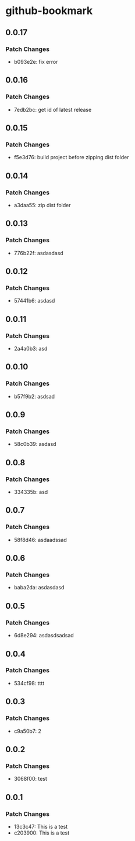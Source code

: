 # github-bookmark

## 0.0.17

### Patch Changes

- b093e2e: fix error

## 0.0.16

### Patch Changes

- 7edb2bc: get id of latest release

## 0.0.15

### Patch Changes

- f5e3d76: build project before zipping dist folder

## 0.0.14

### Patch Changes

- a3daa55: zip dist folder

## 0.0.13

### Patch Changes

- 776b22f: asdasdasd

## 0.0.12

### Patch Changes

- 57441b6: asdasd

## 0.0.11

### Patch Changes

- 2a4a0b3: asd

## 0.0.10

### Patch Changes

- b57f9b2: asdsad

## 0.0.9

### Patch Changes

- 58c0b39: asdasd

## 0.0.8

### Patch Changes

- 334335b: asd

## 0.0.7

### Patch Changes

- 58f8d46: asdaadssad

## 0.0.6

### Patch Changes

- baba2da: asdasdasd

## 0.0.5

### Patch Changes

- 6d8e294: asdasdsadsad

## 0.0.4

### Patch Changes

- 534cf98: tttt

## 0.0.3

### Patch Changes

- c9a50b7: 2

## 0.0.2

### Patch Changes

- 3068f00: test

## 0.0.1

### Patch Changes

- 13c3c47: This is a test
- c203900: This is a test
